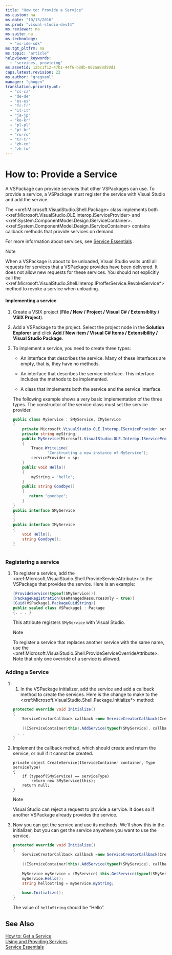 ```yaml
---
title: "How to: Provide a Service"
ms.custom: na
ms.date: "10/13/2016"
ms.prod: "visual-studio-dev14"
ms.reviewer: na
ms.suite: na
ms.technology: 
  - "vs-ide-sdk"
ms.tgt_pltfrm: na
ms.topic: "article"
helpviewer_keywords: 
  - "services, providing"
ms.assetid: 12bc1f12-47b1-44f6-b8db-862aa88d50d1
caps.latest.revision: 22
ms.author: "gregvanl"
manager: "ghogen"
translation.priority.mt: 
  - "cs-cz"
  - "de-de"
  - "es-es"
  - "fr-fr"
  - "it-it"
  - "ja-jp"
  - "ko-kr"
  - "pl-pl"
  - "pt-br"
  - "ru-ru"
  - "tr-tr"
  - "zh-cn"
  - "zh-tw"
---
```

# How to: Provide a Service
A VSPackage can provide services that other VSPackages can use. To provide a service, a VSPackage must register the service with Visual Studio and add the service.  
  
 The \<xref:Microsoft.VisualStudio.Shell.Package> class implements both \<xref:Microsoft.VisualStudio.OLE.Interop.IServiceProvider> and \<xref:System.ComponentModel.Design.IServiceContainer>. \<xref:System.ComponentModel.Design.IServiceContainer> contains callback methods that provide  services on demand.  
  
 For more information about services, see [Service Essentials](../extensibility/service-essentials.md) .  
  
> [!NOTE]
>  When a VSPackage is about to be unloaded, Visual Studio waits until all requests for services that a VSPackage provides have been delivered. It does not allow new requests for these services. You should not explicitly call the \<xref:Microsoft.VisualStudio.Shell.Interop.IProfferService.RevokeService*> method to revoke a service when unloading.  
  
#### Implementing a service  
  
1.  Create a VSIX project (**File / New / Project / Visual C# / Extensiblity / VSIX Project**).  
  
2.  Add a VSPackage to the project. Select the project node in the **Solution Explorer** and click **Add / New item / Visual C# Items / Extensibility / Visual Studio Package**.  
  
3.  To implement a service, you need to create three types:  
  
    -   An interface that describes the service. Many of these interfaces are empty, that is, they have no methods.  
  
    -   An interface that describes the service interface. This interface includes the methods to be implemented.  
  
    -   A class that implements both the service and the service interface.  
  
     The following example shows a very basic implementation of the three types. The constructor of the service class must set the service provider.  
  
    ```c#  
    public class MyService : SMyService, IMyService  
    {  
        private Microsoft.VisualStudio.OLE.Interop.IServiceProvider serviceProvider;  
        private string myString;  
        public MyService(Microsoft.VisualStudio.OLE.Interop.IServiceProvider sp)  
        {  
            Trace.WriteLine(  
                   "Constructing a new instance of MyService");  
            serviceProvider = sp;  
        }  
        public void Hello()  
        {  
            myString = "hello";  
        }  
        public string Goodbye()  
        {  
           return "goodbye";  
        }  
    }  
    public interface SMyService  
    {  
    }  
    public interface IMyService  
    {  
        void Hello();  
        string Goodbye();  
    }  
  
    ```  
  
### Registering a service  
  
1.  To register a service, add the \<xref:Microsoft.VisualStudio.Shell.ProvideServiceAttribute> to the VSPackage that provides the service. Here is an example:  
  
    ```c#  
    [ProvideService(typeof(SMyService))]  
    [PackageRegistration(UseManagedResourcesOnly = true)]  
    [Guid(VSPackage1.PackageGuidString)]  
    public sealed class VSPackage1 : Package  
    {. . . }  
    ```  
  
     This attribute registers `SMyService` with Visual Studio.  
  
    > [!NOTE]
    >  To register a service that replaces another service with the same name, use the \<xref:Microsoft.VisualStudio.Shell.ProvideServiceOverrideAttribute>. Note that only one override of a service is allowed.  
  
### Adding a Service  
  
1.  1.  In the VSPackage initializer, add the service and add a callback method to create the services. Here is the change to make to the \<xref:Microsoft.VisualStudio.Shell.Package.Initialize*> method:  
  
    ```c#  
    protected override void Initialize()  
    {  
        ServiceCreatorCallback callback =new ServiceCreatorCallback(CreateService);  
  
        ((IServiceContainer)this).AddService(typeof(SMyService), callback);  
    . . .  
    }  
    ```  
  
2.  Implement the callback method, which should create and return the service, or null if it cannot be created.  
  
    ```  
    private object CreateService(IServiceContainer container, Type serviceType)  
    {  
        if (typeof(SMyService) == serviceType)  
            return new SMyService(this);  
        return null;  
    }  
    ```  
  
    > [!NOTE]
    >  Visual Studio can reject a request to provide a service. It does so if another VSPackage already provides the service.  
  
3.  Now you can get the service and use its methods. We’ll show this in the initializer, but you can get the service anywhere you want to use the service.  
  
    ```c#  
    protected override void Initialize()  
    {  
        ServiceCreatorCallback callback =new ServiceCreatorCallback(CreateService);  
  
        ((IServiceContainer)this).AddService(typeof(SMyService), callback);  
  
        MyService myService = (MyService) this.GetService(typeof(SMyService));  
        myService.Hello();  
        string helloString = myService.myString;  
  
        base.Initialize();  
    }  
    ```  
  
     The value of `helloString` should be “Hello”.  
  
## See Also  
 [How to: Get a Service](../extensibility/how-to--get-a-service.md)   
 [Using and Providing Services](../extensibility/using-and-providing-services.md)   
 [Service Essentials](../extensibility/service-essentials.md)
